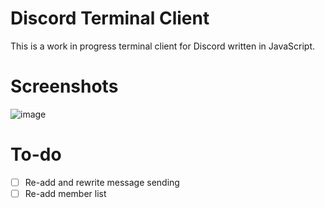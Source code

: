 # Discord Terminal Client
This is a work in progress terminal client for Discord written in JavaScript.

# Screenshots
![image](https://user-images.githubusercontent.com/90877067/195304346-92e7b094-6ae1-4605-a08d-503a53ed6025.png)

# To-do
- [ ] Re-add and rewrite message sending
- [ ] Re-add member list

